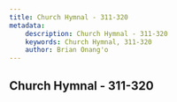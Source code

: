 ```yaml
---
title: Church Hymnal - 311-320
metadata:
    description: Church Hymnal - 311-320
    keywords: Church Hymnal, 311-320
    author: Brian Onang'o
---
```



## Church Hymnal - 311-320
  